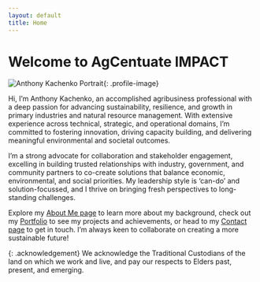 ```yaml
---
layout: default
title: Home
---
```


# Welcome to AgCentuate IMPACT

![Anthony Kachenko Portrait](/Anthony-Website/assets/images/portrait.png "Anthony Kachenko Portrait"){: .profile-image}

Hi, I’m Anthony Kachenko, an accomplished agribusiness professional with a deep passion for advancing sustainability, resilience, and growth in primary industries and natural resource management. With extensive experience across technical, strategic, and operational domains, I’m committed to fostering innovation, driving capacity building, and delivering meaningful environmental and societal outcomes.

I’m a strong advocate for collaboration and stakeholder engagement, excelling in building trusted relationships with industry, government, and community partners to co-create solutions that balance economic, environmental, and social priorities. My leadership style is ‘can-do’ and solution-focussed, and I thrive on bringing fresh perspectives to long-standing challenges.

Explore my [About Me page](/about/) to learn more about my background, check out my [Portfolio](/portfolio/) to see my projects and achievements, or head to my [Contact page](/contact/) to get in touch. I’m always keen to collaborate on creating a more sustainable future!

{: .acknowledgement}
We acknowledge the Traditional Custodians of the land on which we work and live, and pay our respects to Elders past, present, and emerging.